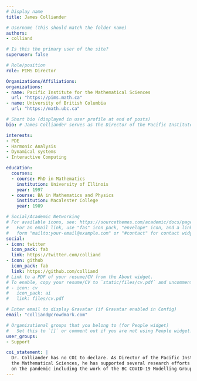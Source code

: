 ```yaml
---
# Display name
title: James Colliander 

# Username (this should match the folder name)
authors:
- colliand

# Is this the primary user of the site?
superuser: false

# Role/position
role: PIMS Director

Organizations/Affiliations:
organizations:
- name: Pacific Institute for the Mathematical Sciences
  url: "https://pims.math.ca"
- name: University of British Columbia
  url: "https://math.ubc.ca"

# Short bio (displayed in user profile at end of posts)
bio: # James Colliander serves as the Director of the Pacific Institute for the Mathematical Sciences.

interests:
- PDE
- Harmonic Analysis
- Dynamical systems
- Interactive Computing

education:
  courses:
  - course: PhD in Mathematics
    institution: University of Illinois
    year: 1997
  - course: BA in Mathematics and Physics
    institution: Macalester College
    year: 1989

# Social/Academic Networking
# For available icons, see: https://sourcethemes.com/academic/docs/page-builder/#icons
#   For an email link, use "fas" icon pack, "envelope" icon, and a link in the
#   form "mailto:your-email@example.com" or "#contact" for contact widget.
social:
- icon: twitter
  icon_pack: fab
  link: https://twitter.com/colliand
- icon: github
  icon_pack: fab
  link: https://github.com/colliand
# Link to a PDF of your resume/CV from the About widget.
# To enable, copy your resume/CV to `static/files/cv.pdf` and uncomment the lines below.
# - icon: cv
#   icon_pack: ai
#   link: files/cv.pdf

# Enter email to display Gravatar (if Gravatar enabled in Config)
email: "colliand@crowdmark.com"

# Organizational groups that you belong to (for People widget)
#   Set this to `[]` or comment out if you are not using People widget.
user_groups:
- Support

coi_statement: |
  Dr. Colliander has no COI to declare. As Director of the Pacific Institute for
  the Mathematical Sciences, he has supported several research efforts focused
  on the pandemic including the work of the BC COVID-19 Modelling Group.
---
```

